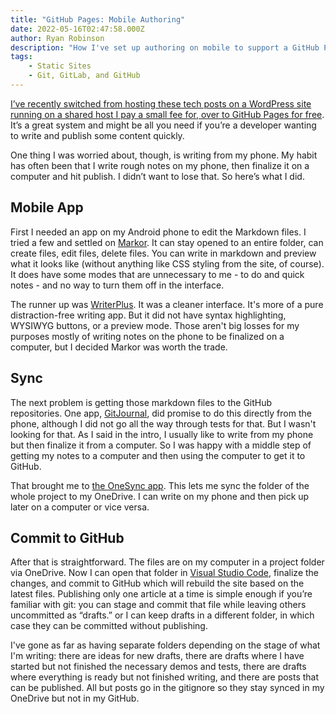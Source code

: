 ```yaml
---
title: "GitHub Pages: Mobile Authoring"
date: 2022-05-16T02:47:58.000Z
author: Ryan Robinson
description: "How I've set up authoring on mobile to support a GitHub Pages and Jekyll site."
tags:
    - Static Sites
    - Git, GitLab, and GitHub
---
```


[I’ve recently switched from hosting these tech posts on a WordPress site running on a shared host I pay a small fee for, over to GitHub Pages for free](/posts/2022/building-jekyll/). It’s a great system and might be all you need if you’re a developer wanting to write and publish some content quickly.

One thing I was worried about, though, is writing from my phone. My habit has often been that I write rough notes on my phone, then finalize it on a computer and hit publish. I didn’t want to lose that. So here’s what I did.

## Mobile App

First I needed an app on my Android phone to edit the Markdown files. I tried a few and settled on [Markor](https://play.google.com/store/apps/details?id=net.gsantner.markor&gl=US). It can stay opened to an entire folder, can create files, edit files, delete files. You can write in markdown and preview what it looks like (without anything like CSS styling from the site, of course). It does have some modes that are unnecessary to me - to do and quick notes - and no way to turn them off in the interface.

The runner up was [WriterPlus](https://play.google.com/store/apps/details?id=co.easy4u.writer&gl=US). It was a cleaner interface. It's more of a pure distraction-free writing app. But it did not have syntax highlighting, WYSIWYG buttons, or a preview mode. Those aren't big losses for my purposes mostly of writing notes on the phone to be finalized on a computer, but I decided Markor was worth the trade.

## Sync

The next problem is getting those markdown files to the GitHub repositories. One app, [GitJournal](https://play.google.com/store/apps/details?id=io.gitjournal.gitjournal&gl=US), did promise to do this directly from the phone, although I did not go all the way through tests for that. But I wasn't looking for that. As I said in the intro, I usually like to write from my phone but then finalize it from a computer. So I was happy with a middle step of getting my notes to a computer and then using the computer to get it to GitHub.

That brought me to [the OneSync app](https://play.google.com/store/apps/details?id=com.ttxapps.onesyncv2&gl=US). This lets me sync the folder of the whole project to my OneDrive. I can write on my phone and then pick up later on a computer or vice versa.

## Commit to GitHub

After that is straightforward. The files are on my computer in a project folder via OneDrive. Now I can open that folder in [Visual Studio Code](/tags/visual-studio-code/), finalize the changes, and commit to GitHub which will rebuild the site based on the latest files. Publishing only one article at a time is simple enough if you’re familiar with git: you can stage and commit that file while leaving others uncommitted as “drafts.” or I can keep drafts in a different folder, in which case they can be committed without publishing.

I've gone as far as having separate folders depending on the stage of what I'm writing: there are ideas for new drafts, there are drafts where I have started but not finished the necessary demos and tests, there are drafts where everything is ready but not finished writing, and there are posts that can be published. All but posts go in the gitignore so they stay synced in my OneDrive but not in my GitHub.
